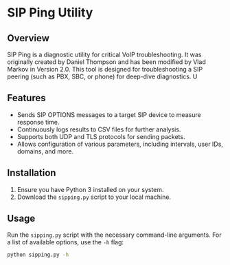 # SIP Ping Utility

## Overview

SIP Ping is a diagnostic utility for critical VoIP troubleshooting. It was originally created by Daniel Thompson and has been modified by Vlad Markov in Version 2.0. This tool is designed for troubleshooting a SIP peering (such as PBX, SBC, or phone) for deep-dive diagnostics. U

## Features

- Sends SIP OPTIONS messages to a target SIP device to measure response time.
- Continuously logs results to CSV files for further analysis.
- Supports both UDP and TLS protocols for sending packets.
- Allows configuration of various parameters, including intervals, user IDs, domains, and more.

## Installation

1. Ensure you have Python 3 installed on your system.
2. Download the `sipping.py` script to your local machine.

## Usage

Run the `sipping.py` script with the necessary command-line arguments. For a list of available options, use the `-h` flag:

```bash
python sipping.py -h
